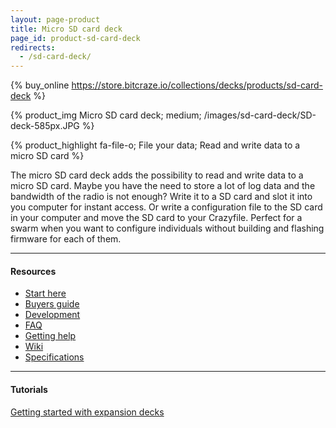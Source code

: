 ```yaml
---
layout: page-product
title: Micro SD card deck
page_id: product-sd-card-deck
redirects:
  - /sd-card-deck/
---
```


{% buy_online https://store.bitcraze.io/collections/decks/products/sd-card-deck %}

{% product_img Micro SD card deck; medium;
/images/sd-card-deck/SD-deck-585px.JPG
%}

{% product_highlight
fa-file-o;
File your data;
Read and write data to a micro SD card
%}

The micro SD card deck adds the possibility to read and write data to a micro
SD card. Maybe you have the need to store a lot of log data and the bandwidth
of the radio is not enough? Write it to a SD card and slot it into you computer
for instant access. Or write a configuration file to the SD card in your
computer and move the SD card to your Crazyfile. Perfect for a swarm when you
want to configure individuals without building and flashing firmware for each
of them.

---

#### Resources

- [Start here](/start/)
- [Buyers guide](/crazyflie-2-0-buyers-guide/)
- [Development](/development-overview/)
- [FAQ](/frequently-asked-questions-Crazyflie-2.0/)
- [Getting help](/getting-help/)
- [Wiki](https://wiki.bitcraze.io/projects:crazyflie2:expansionboards:microsd)
- [Specifications](https://store.bitcraze.io/products/sd-card-deck)

---

#### Tutorials

[Getting started with expansion decks](/getting-started-with-expansion-decks/)
